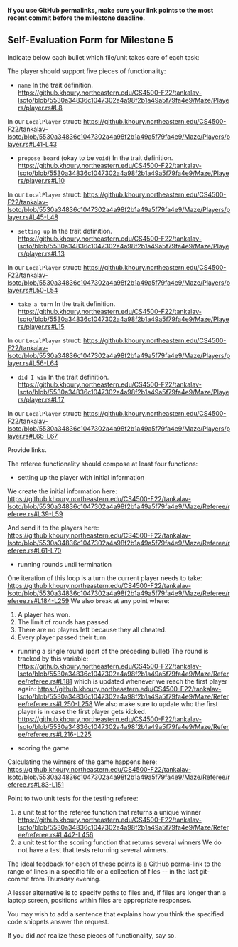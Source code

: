 **If you use GitHub permalinks, make sure your link points to the most recent commit before the milestone deadline.**

## Self-Evaluation Form for Milestone 5

Indicate below each bullet which file/unit takes care of each task:

The player should support five pieces of functionality: 

- `name`
In the trait definition.  
https://github.khoury.northeastern.edu/CS4500-F22/tankalav-lsoto/blob/5530a34836c1047302a4a98f2b1a49a5f79fa4e9/Maze/Players/player.rs#L8

In our `LocalPlayer` struct:
https://github.khoury.northeastern.edu/CS4500-F22/tankalav-lsoto/blob/5530a34836c1047302a4a98f2b1a49a5f79fa4e9/Maze/Players/player.rs#L41-L43

- `propose board` (okay to be `void`)
In the trait definition.  
https://github.khoury.northeastern.edu/CS4500-F22/tankalav-lsoto/blob/5530a34836c1047302a4a98f2b1a49a5f79fa4e9/Maze/Players/player.rs#L10

In our `LocalPlayer` struct:
https://github.khoury.northeastern.edu/CS4500-F22/tankalav-lsoto/blob/5530a34836c1047302a4a98f2b1a49a5f79fa4e9/Maze/Players/player.rs#L45-L48

- `setting up`
In the trait definition.  
https://github.khoury.northeastern.edu/CS4500-F22/tankalav-lsoto/blob/5530a34836c1047302a4a98f2b1a49a5f79fa4e9/Maze/Players/player.rs#L13

In our `LocalPlayer` struct:
https://github.khoury.northeastern.edu/CS4500-F22/tankalav-lsoto/blob/5530a34836c1047302a4a98f2b1a49a5f79fa4e9/Maze/Players/player.rs#L50-L54

- `take a turn`
In the trait definition.  
https://github.khoury.northeastern.edu/CS4500-F22/tankalav-lsoto/blob/5530a34836c1047302a4a98f2b1a49a5f79fa4e9/Maze/Players/player.rs#L15

In our `LocalPlayer` struct:
https://github.khoury.northeastern.edu/CS4500-F22/tankalav-lsoto/blob/5530a34836c1047302a4a98f2b1a49a5f79fa4e9/Maze/Players/player.rs#L56-L64

- `did I win`
In the trait definition.  
https://github.khoury.northeastern.edu/CS4500-F22/tankalav-lsoto/blob/5530a34836c1047302a4a98f2b1a49a5f79fa4e9/Maze/Players/player.rs#L17

In our `LocalPlayer` struct:
https://github.khoury.northeastern.edu/CS4500-F22/tankalav-lsoto/blob/5530a34836c1047302a4a98f2b1a49a5f79fa4e9/Maze/Players/player.rs#L66-L67


Provide links. 

The referee functionality should compose at least four functions:

- setting up the player with initial information

We create the initial information here:
https://github.khoury.northeastern.edu/CS4500-F22/tankalav-lsoto/blob/5530a34836c1047302a4a98f2b1a49a5f79fa4e9/Maze/Referee/referee.rs#L39-L59

And send it to the players here:
https://github.khoury.northeastern.edu/CS4500-F22/tankalav-lsoto/blob/5530a34836c1047302a4a98f2b1a49a5f79fa4e9/Maze/Referee/referee.rs#L61-L70

- running rounds until termination

One iteration of this loop is a turn the current player needs to take:
https://github.khoury.northeastern.edu/CS4500-F22/tankalav-lsoto/blob/5530a34836c1047302a4a98f2b1a49a5f79fa4e9/Maze/Referee/referee.rs#L184-L259
We also `break` at any point where:
1. A player has won.
2. The limit of rounds has passed.
3. There are no players left because they all cheated.
4. Every player passed their turn.

- running a single round (part of the preceding bullet)
The round is tracked by this variable:
https://github.khoury.northeastern.edu/CS4500-F22/tankalav-lsoto/blob/5530a34836c1047302a4a98f2b1a49a5f79fa4e9/Maze/Referee/referee.rs#L181
which is updated whenever we reach the first player again:
https://github.khoury.northeastern.edu/CS4500-F22/tankalav-lsoto/blob/5530a34836c1047302a4a98f2b1a49a5f79fa4e9/Maze/Referee/referee.rs#L250-L258
We also make sure to update who the first player is in case the first player gets kicked.
https://github.khoury.northeastern.edu/CS4500-F22/tankalav-lsoto/blob/5530a34836c1047302a4a98f2b1a49a5f79fa4e9/Maze/Referee/referee.rs#L216-L225

- scoring the game

Calculating the winners of the game happens here:
https://github.khoury.northeastern.edu/CS4500-F22/tankalav-lsoto/blob/5530a34836c1047302a4a98f2b1a49a5f79fa4e9/Maze/Referee/referee.rs#L83-L151

Point to two unit tests for the testing referee:

1. a unit test for the referee function that returns a unique winner
https://github.khoury.northeastern.edu/CS4500-F22/tankalav-lsoto/blob/5530a34836c1047302a4a98f2b1a49a5f79fa4e9/Maze/Referee/referee.rs#L442-L456
2. a unit test for the scoring function that returns several winners
We do not have a test that tests returning several winners.

The ideal feedback for each of these points is a GitHub
perma-link to the range of lines in a specific file or a collection of
files -- in the last git-commit from Thursday evening. 

A lesser alternative is to specify paths to files and, if files are
longer than a laptop screen, positions within files are appropriate
responses.

You may wish to add a sentence that explains how you think the
specified code snippets answer the request.

If you did *not* realize these pieces of functionality, say so.

